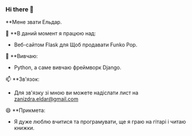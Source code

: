 ### Hi there 👋

**Мене звати Ельдар.

🔭 **В даний момент я працюю над:

- Веб-сайтом Flask для Щоб продавати Funko Pop.

🌱 **Вивчаю:

- Python, а саме вивчаю фреймворк Django.

📫 **Зв'язок:

- Для зв'язку зі мною ви можете надіслати лист на zanizdra.eldar@gmail.com

😄 **Прикмета:

- Я дуже люблю вчитися та програмувати, ще я граю на гітарі і читаю книжки.

<!--
**EldarZanizdra/EldarZanizdra** is a ✨ _special_ ✨ repository because its `README.md` (this file) appears on your GitHub profile.
-->
